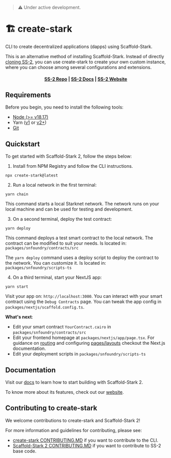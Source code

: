 > ⚠️ Under active development.
>

# 🏗 create-stark

CLI to create decentralized applications (dapps) using Scaffold-Stark.

This is an alternative method of installing Scaffold-Stark. Instead of directly [cloning SS-2](https://github.com/Quantum3-Labs/scaffold-stark-2?tab=readme-ov-file#quickstart), you can use create-stark to create your own custom instance, where you can choose among several configurations and extensions.

<h4 align="center">
  <a href="https://github.com/Quantum3-Labs/scaffold-stark-2">SS-2 Repo</a> |
  <a href="#">SS-2 Docs</a> |
  <a href="#">SS-2 Website</a>
</h4>

## Requirements

Before you begin, you need to install the following tools:

- [Node (>= v18.17)](https://nodejs.org/en/download/)
- Yarn ([v1](https://classic.yarnpkg.com/en/docs/install/) or [v2+](https://yarnpkg.com/getting-started/install))
- [Git](https://git-scm.com/downloads)

## Quickstart

To get started with Scaffold-Stark 2, follow the steps below:

1. Install from NPM Registry and follow the CLI instructions.

```
npx create-stark@latest
```

2. Run a local network in the first terminal:

```
yarn chain
```

This command starts a local Starknet network. The network runs on your local machine and can be used for testing and development.

3. On a second terminal, deploy the test contract:

```
yarn deploy
```

This command deploys a test smart contract to the local network. The contract can be modified to suit your needs. Is located in: `packages/snfoundry/contracts/src`

The `yarn deploy` command uses a deploy script to deploy the contract to the network. You can customize it. Is located in: `packages/snfoundry/scripts-ts`

4. On a third terminal, start your NextJS app:

```
yarn start
```

Visit your app on: `http://localhost:3000`. You can interact with your smart contract using the `Debug Contracts` page. You can tweak the app config in `packages/nextjs/scaffold.config.ts`.

**What's next**:

- Edit your smart contract `YourContract.cairo` in `packages/snfoundry/contracts/src`
- Edit your frontend homepage at `packages/nextjs/app/page.tsx`. For guidance on [routing](https://nextjs.org/docs/app/building-your-application/routing/defining-routes) and configuring [pages/layouts](https://nextjs.org/docs/app/building-your-application/routing/pages-and-layouts) checkout the Next.js documentation.
- Edit your deployment scripts in `packages/snfoundry/scripts-ts`

## Documentation

Visit our [docs](https://docs.scaffoldstark.io) to learn how to start building with Scaffold-Stark 2.

To know more about its features, check out our [website](https://scaffoldstark.io).

## Contributing to create-stark

We welcome contributions to create-stark and Scaffold-Stark 2!

For more information and guidelines for contributing, please see:

- [create-stark CONTRIBUTING.MD](https://github.com/scaffold-stark/create-stark/blob/main/CONTRIBUTING.md) if you want to contribute to the CLI.
- [Scaffold-Stark 2 CONTRIBUTING.MD](https://github.com/scaffold-stark/scaffold-stark-2/blob/main/CONTRIBUTING.md) if you want to contribute to SS-2 base code.